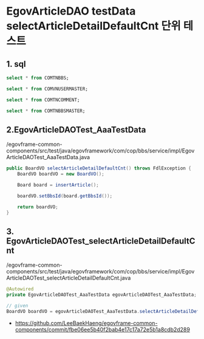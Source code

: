 # EgovArticleDAO testData selectArticleDetailDefaultCnt 단위 테스트

## 1. sql

```sql
select * from COMTNBBS;

select * from COMVNUSERMASTER;

select * from COMTNCOMMENT;

select * from COMTNBBSMASTER;
```

## 2.EgovArticleDAOTest_AaaTestData

/egovframe-common-components/src/test/java/egovframework/com/cop/bbs/service/impl/EgovArticleDAOTest_AaaTestData.java

```java
public BoardVO selectArticleDetailDefaultCnt() throws FdlException {
	BoardVO boardVO = new BoardVO();

	Board board = insertArticle();

	boardVO.setBbsId(board.getBbsId());

	return boardVO;
}
```

## 3. EgovArticleDAOTest_selectArticleDetailDefaultCnt

/egovframe-common-components/src/test/java/egovframework/com/cop/bbs/service/impl/EgovArticleDAOTest_selectArticleDetailDefaultCnt.java

```java
@Autowired
private EgovArticleDAOTest_AaaTestData egovArticleDAOTest_AaaTestData;

// given
BoardVO boardVO = egovArticleDAOTest_AaaTestData.selectArticleDetailDefaultCnt();
```

- https://github.com/LeeBaekHaeng/egovframe-common-components/commit/fbe06ee5b40f2bab4e17c17a72e5b1a8cdb2d289
